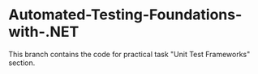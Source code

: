 # Automated-Testing-Foundations-with-.NET
This branch contains the code for practical task "Unit Test Frameworks" section.
